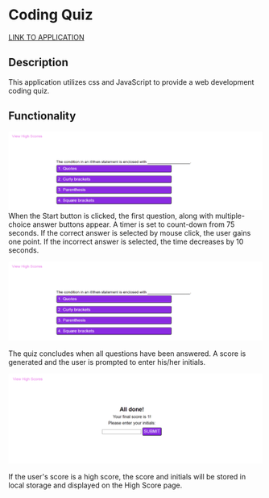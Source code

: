 # Coding Quiz

[LINK TO APPLICATION](https://cjacktwil.github.io/coding-quiz/)

## Description
This application utilizes css and JavaScript to provide a web development coding quiz. 

## Functionality
![Image](./assets/images/instructions.png)
When the Start button is clicked, the first question, along with multiple-choice answer buttons appear. A timer is set to count-down from 75 seconds. If the correct answer is selected by mouse click, the user gains one point. If the incorrect answer is selected, the time decreases by 10 seconds.

![Image](./assets/images/first-question.png)

The quiz concludes when all questions have been answered. A score is generated and the user is prompted to enter his/her initials.

![Image](./assets/images/results.png)

If the user's score is a high score, the score and initials will be stored in local storage and displayed on the High Score page. 

